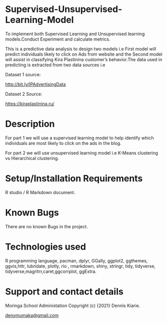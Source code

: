 # Supervised-Unsupervised-Learning-Model
To implement both Supervised Learning and Unsupervised learning models.Conduct Experiment and calculate metrics.

This is a predictive data analysis to design two models i.e First model will predict individuals likely to click on  Ads from  website and the Second model will assist in classifying Kira Plastinina customer’s behavior.The data used in predicting is extracted from two data sources i.e

Dataset 1 source:

http://bit.ly/IPAdvertisingData

Dataset 2 Source:

https://kiraplastinina.ru/

# Description

For part 1 we will use  a supervised learning model to help identify which individuals are most likely to click on the ads in the blog.

For part 2 we will use unsupervised learning model  i.e  K-Means clustering vs Hierarchical clustering.

# Setup/Installation Requirements

R studio / R Markdown document.

# Known Bugs

There are no known Bugs in the project.

# Technologies used

R programming language, pacman, dplyr, GGally, ggplot2, ggthemes, ggvis,httr, lubridate, plotly, rio , rmarkdown, shiny, stringr, tidy, tidyverse, tidyverse,magritrr,caret,ggcorrplot, ggExtra.

# Support and contact details

Moringa School Administation Copyright (c) {2021} Dennis Kiarie.

denymumaka@gmail.com

